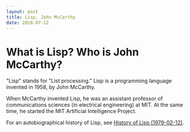 ```yaml
---
layout: post
title: Lisp, John McCarthy
date: 2018-07-12
---
```


# What is Lisp? Who is John McCarthy?

"Lisp" stands for "List processing." Lisp is a programming language invented in 1958, by John McCarthy.

When McCarthy invented Lisp, he was an assistant professor of communications sciences (in electrical engineering) at MIT. At the same time, he started the MIT Artificial Intelligence Project.

For an autobiographical history of Lisp, see [History of Lisp (1979-02-12)](jmc.stanford.edu/articles/lisp/lisp.pdf).
